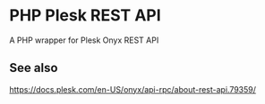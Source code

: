 # PHP Plesk REST API
A PHP wrapper for Plesk Onyx REST API  
  
  
See also
-
https://docs.plesk.com/en-US/onyx/api-rpc/about-rest-api.79359/
